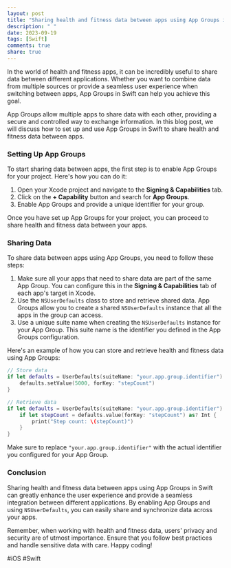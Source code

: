 ```yaml
---
layout: post
title: "Sharing health and fitness data between apps using App Groups in Swift"
description: " "
date: 2023-09-19
tags: [Swift]
comments: true
share: true
---
```


In the world of health and fitness apps, it can be incredibly useful to share data between different applications. Whether you want to combine data from multiple sources or provide a seamless user experience when switching between apps, App Groups in Swift can help you achieve this goal.

App Groups allow multiple apps to share data with each other, providing a secure and controlled way to exchange information. In this blog post, we will discuss how to set up and use App Groups in Swift to share health and fitness data between apps.

### Setting Up App Groups

To start sharing data between apps, the first step is to enable App Groups for your project. Here's how you can do it:

1. Open your Xcode project and navigate to the **Signing & Capabilities** tab.
2. Click on the **+ Capability** button and search for **App Groups**.
3. Enable App Groups and provide a unique identifier for your group.

Once you have set up App Groups for your project, you can proceed to share health and fitness data between your apps.

### Sharing Data

To share data between apps using App Groups, you need to follow these steps:

1. Make sure all your apps that need to share data are part of the same App Group. You can configure this in the **Signing & Capabilities** tab of each app's target in Xcode.
2. Use the `NSUserDefaults` class to store and retrieve shared data. App Groups allow you to create a shared `NSUserDefaults` instance that all the apps in the group can access.
3. Use a unique suite name when creating the `NSUserDefaults` instance for your App Group. This suite name is the identifier you defined in the App Groups configuration.

Here's an example of how you can store and retrieve health and fitness data using App Groups:

```swift
// Store data
if let defaults = UserDefaults(suiteName: "your.app.group.identifier") {
    defaults.setValue(5000, forKey: "stepCount")
}

// Retrieve data
if let defaults = UserDefaults(suiteName: "your.app.group.identifier") {
    if let stepCount = defaults.value(forKey: "stepCount") as? Int {
        print("Step count: \(stepCount)")
    }
}
```

Make sure to replace `"your.app.group.identifier"` with the actual identifier you configured for your App Group.

### Conclusion

Sharing health and fitness data between apps using App Groups in Swift can greatly enhance the user experience and provide a seamless integration between different applications. By enabling App Groups and using `NSUserDefaults`, you can easily share and synchronize data across your apps.

Remember, when working with health and fitness data, users' privacy and security are of utmost importance. Ensure that you follow best practices and handle sensitive data with care. Happy coding!

#iOS #Swift